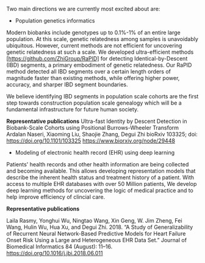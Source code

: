 Two main directions we are currently most excited about are:

* Population genetics informatics

Modern biobanks include genotypes up to 0.1%-1% of an entire large population. At this scale, genetic relatedness among samples is unavoidably ubiquitous. However, current methods are not efficient for uncovering genetic relatedness at such a scale. We developed ultra-efficient methods [https://github.com/ZhiGroup/RaPID] for detecting Identical-by-Descent (IBD) segments, a primary embodiment of genetic relatedness. Our RaPID method detected all IBD segments over a certain length orders of magnitude faster than existing methods, while offering higher power, accuracy, and sharper IBD segment boundaries. 

We believe identifying IBD segments in population scale cohorts are the first step towards construction population scale genealogy which will be a fundamental infrastructure for future human society. 

**Representative publications**
Ultra-fast Identity by Descent Detection in Biobank-Scale Cohorts using Positional Burrows-Wheeler Transform Ardalan Naseri, Xiaoming Liu, Shaojie Zhang, Degui Zhi bioRxiv 103325; doi: https://doi.org/10.1101/103325 https://www.biorxiv.org/node/29448

* Modeling of electronic health record (EHR) using deep learning

Patients' health records and other health information are being collected and becoming available. This allows developing representation models that describe the inherent health status and treatment history of a patient. With access to multiple EHR databases with over 50 Million patients, We develop deep learning methods for uncovering the logic of medical practice and to help improve efficiency of clincial care. 

**Representative publications**

Laila Rasmy, Yonghui Wu, Ningtao Wang, Xin Geng, W. Jim Zheng, Fei Wang, Hulin Wu, Hua Xu, and Degui Zhi. 2018. “A Study of Generalizability of Recurrent Neural Network-Based Predictive Models for Heart Failure Onset Risk Using a Large and Heterogeneous EHR Data Set.” Journal of Biomedical Informatics 84 (August): 11–16. https://doi.org/10.1016/j.jbi.2018.06.011

